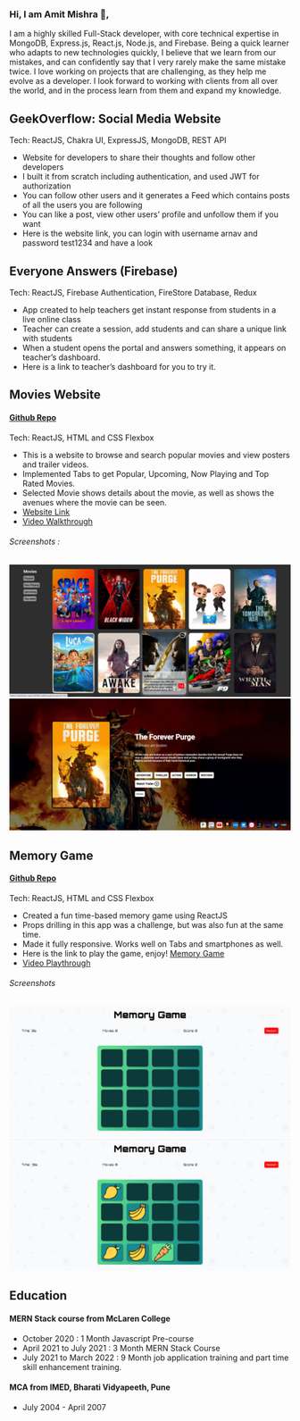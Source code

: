 ### Hi, I am Amit Mishra 👋,

I am a highly skilled Full-Stack developer, with core technical expertise in MongoDB, Express.js, React.js, Node.js, and Firebase. Being a quick learner who adapts to new technologies quickly, I believe that we learn from our mistakes, and can confidently say that I very rarely make the same mistake twice. I love working on projects that are challenging, as they help me evolve as a developer. I look forward to working with clients from all over the world, and in the process learn from them and expand my knowledge.


## GeekOverflow: Social Media Website
Tech: ReactJS, Chakra UI, ExpressJS, MongoDB, REST API
* Website for developers to share their thoughts and follow other developers
* I built it from scratch including authentication, and used JWT for authorization 
* You can follow other users and it generates a Feed which contains posts of all the users you are following
* You can like a post, view other users’ profile and unfollow them if you want
* Here is the website link, you can login with username arnav and password test1234 and have a look



## Everyone Answers (Firebase)
Tech: ReactJS, Firebase Authentication, FireStore Database, Redux
* App created to help teachers get instant response from students in a live online class
* Teacher can create a session, add students and can share a unique link with students
* When a student opens the portal and answers something, it appears on teacher’s dashboard.
* Here is a link to teacher’s dashboard for you to try it.




## Movies Website
#### [Github Repo](https://github.com/AmitkumarMishra-code/Movies-Website)
Tech: ReactJS, HTML and CSS Flexbox
* This is a website to browse and search popular movies and view posters and trailer videos.
* Implemented Tabs to get Popular, Upcoming, Now Playing and Top Rated Movies.
* Selected Movie shows details about the movie, as well as shows the avenues where the movie can be seen.
* [Website Link](https://optimistic-saha-892043.netlify.app/)
* [Video Walkthrough](https://youtu.be/85qxL8rHFt8)

###### Screenshots :
<img src= "https://github.com/AmitkumarMishra-code/Movies-Website/blob/master/screenshots/home.png" />
<img src="https://github.com/AmitkumarMishra-code/Movies-Website/blob/master/screenshots/selected.png"/>

## Memory Game 
#### [Github Repo]()
Tech: ReactJS, HTML and CSS Flexbox
* Created a fun time-based memory game using ReactJS
* Props drilling in this app was a challenge, but was also fun at the same time.
* Made it fully responsive. Works well on Tabs and smartphones as well.
* Here is the link to play the game, enjoy! [Memory Game](https://pedantic-austin-716dc1.netlify.app/)
* [Video Playthrough](https://youtu.be/A82priknE3g)

###### Screenshots
<img src = "https://github.com/AmitkumarMishra-code/Memory-Game/blob/master/screenshots/2021-07-27%20(2).png" />
<img src = "https://github.com/AmitkumarMishra-code/Memory-Game/blob/master/screenshots/2021-07-27%20(5).png"/>



## Education

#### MERN Stack course from McLaren College
* October 2020 : 1 Month Javascript Pre-course
* April 2021 to July 2021 : 3 Month MERN Stack Course
* July 2021 to March 2022 : 9 Month job application training and part time skill enhancement training.

#### MCA from IMED, Bharati Vidyapeeth, Pune
* July 2004 - April 2007

<!--
**AmitkumarMishra-code/AmitkumarMishra-code** is a ✨ _special_ ✨ repository because its `README.md` (this file) appears on your GitHub profile.

Here are some ideas to get you started:

- 🔭 I’m currently working on ...
- 🌱 I’m currently learning ...
- 👯 I’m looking to collaborate on ...
- 🤔 I’m looking for help with ...
- 💬 Ask me about ...
- 📫 How to reach me: ...
- 😄 Pronouns: ...
- ⚡ Fun fact: ...
-->

